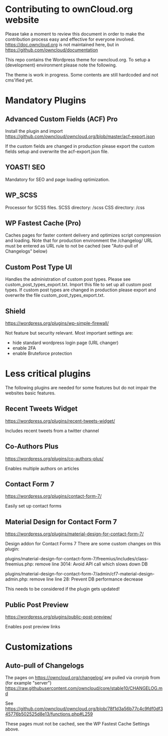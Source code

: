 # Contributing to ownCloud.org website

Please take a moment to review this document in order to make the contribution
process easy and effective for everyone involved.    
https://doc.owncloud.org is not maintained here, but in https://github.com/owncloud/documentation

This repo contains the Wordpress theme for owncloud.org. To setup a (development) environment please note the following.

The theme is work in progress. Some contents are still hardcoded and not cms'ified yet.

# Mandatory Plugins

## Advanced Custom Fields (ACF) Pro
Install the plugin and import https://github.com/owncloud/owncloud.org/blob/master/acf-export.json

If the custom fields are changed in production please export the custom fields setup and overwrite the acf-export.json file.

## YOAST! SEO
Mandatory for SEO and page loading optimization.

## WP_SCSS
Processor for SCSS files.
SCSS directory: /scss
CSS directory: /css

## WP Fastest Cache (Pro)
Caches pages for faster content delivery and optimizes script compression and loading.
Note that for production environment the /changelog/ URL must be entered as URL rule to not be cached (see "Auto-pull of Changelogs" below)

## Custom Post Type UI
Handles the administration of custom post types. Please see custom_post_types_export.txt.
Import this file to set up all custom post types. If custom post types are changed in production please export and overwrite the file custom_post_types_export.txt.

## Shield
https://wordpress.org/plugins/wp-simple-firewall/

Not feature but security relevant. Most important settings are:
- hide standard wordpress login page (URL changer)
- enable 2FA
- enable Bruteforce protection

# Less critical plugins
The following plugins are needed for some features but do not impair the websites basic features.

## Recent Tweets Widget
https://wordpress.org/plugins/recent-tweets-widget/

Includes recent tweets from a twitter channel

## Co-Authors Plus
https://wordpress.org/plugins/co-authors-plus/

Enables multiple authors on articles

## Contact Form 7
https://wordpress.org/plugins/contact-form-7/

Easily set up contact forms

## Material Design for Contact Form 7
https://wordpress.org/plugins/material-design-for-contact-form-7/

Design addon for Contact Forms 7
There are some custom changes on this plugin:

plugins/material-design-for-contact-form-7/freemius/includes/class-freemius.php: remove line 3014: Avoid API call which slows down DB

plugins/material-design-for-contact-form-7/admin/cf7-material-design-admin.php: remove line line 28: Prevent DB performance decrease

This needs to be considered if the plugin gets updated!

## Public Post Preview
https://wordpress.org/plugins/public-post-preview/

Enables post preview links

# Customizations
## Auto-pull of Changelogs
The pages on https://owncloud.org/changelog/ are pulled via cronjob from (for example "server") https://raw.githubusercontent.com/owncloud/core/stable10/CHANGELOG.md

See https://github.com/owncloud/owncloud.org/blob/78f1d3a56b77c4c9fdf0df345776b502525d8e13/functions.php#L259

These pages must not be cached, see the WP Fastest Cache Settings above.
